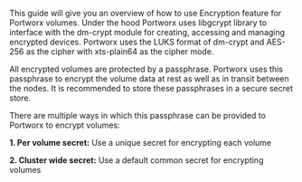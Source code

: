 This guide will give you an overview of how to use Encryption feature for Portworx volumes. Under the hood Portworx uses libgcrypt library to interface with the dm-crypt module for creating, accessing and managing encrypted devices. Portworx uses the LUKS format of dm-crypt and AES-256 as the cipher with xts-plain64 as the cipher mode.

All encrypted volumes are protected by a passphrase. Portworx uses this passphrase to encrypt the volume data at rest as well as in transit between the nodes. It is recommended to store these passphrases in a secure secret store.

There are multiple ways in which this passphrase can be provided to Portworx to encrypt volumes:

**1. Per volume secret:** Use a unique secret for encrypting each volume

**2. Cluster wide secret:** Use a default common secret for encrypting volumes
